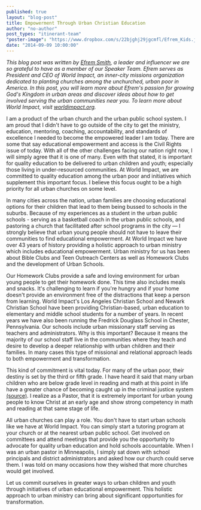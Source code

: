 ```yaml
---
published: true
layout: "blog-post"
title: Empowerment Through Urban Christian Education
author: "no-author"
post_types: "itinerant-team"
"poster-image": "https://www.dropbox.com/s/22bjghj29jgcmfl/Efrem_Kids.jpg?dl=0"
date: "2014-09-09 10:00:00"
---
```


*This blog post was written by <a href="http://www.kbm.org/speakers/efrem-smith/" target="_blank">Efrem Smith</a>, a leader and influencer we are so grateful to have as a member of our Speaker Team.  Efrem serves as President and CEO of World Impact, an inner-city missions organization dedicated to planting churches among the unchurched, urban poor in America.  In this post, you will learn more about Efrem's passion for growing God's Kingdom in urban areas and discover ideas about how to get involved serving the urban communities near you.  To learn more about World Impact, visit <a href="http://worldimpact.org/" target="_blank">worldimpact.org</a>.*

I am a product of the urban church and the urban public school system. I am proud that I didn't have to go outside of the city to get the ministry, education, mentoring, coaching, accountability, and standards of excellence I needed to become the empowered leader I am today. There are some that say educational empowerment and access is the Civil Rights issue of today. With all of the other challenges facing our nation right now, I will simply agree that it is one of many. Even with that stated, it is important for quality education to be delivered to urban children and youth; especially those living in under-resourced communities. At World Impact, we are committed to quality education among the urban poor and initiatives which supplement this important focus. I believe this focus ought to be a high priority for all urban churches on some level.
 
In many cities across the nation, urban families are choosing educational options for their children that lead to them being bussed to schools in the suburbs. Because of my experiences as a student in the urban public schools - serving as a basketball coach in the urban public schools, and pastoring a church that facilitated after school programs in the city — I strongly believe that urban young people should not have to leave their communities to find educational empowerment. At World Impact we have over 43 years of history providing a holistic approach to urban ministry which includes educational empowerment. Urban ministry for us has been about Bible Clubs and Teen Outreach Centers as well as Homework Clubs and the development of Urban Schools.

Our Homework Clubs provide a safe and loving environment for urban young people to get their homework done. This time also includes meals and snacks. It's challenging to learn if you're hungry and if your home doesn't provide an environment free of the distractions that keep a person from learning. World Impact's Los Angeles Christian School and Newark Christian School have been providing Christian-based, urban education to elementary and middle school students for a number of years. In recent years we have also been running the Fredrick Douglass School in Chester, Pennsylvania. Our schools include urban missionary staff serving as teachers and administrators. Why is this important? Because it means the majority of our school staff live in the communities where they teach and desire to develop a deeper relationship with urban children and their families. In many cases this type of missional and relational approach leads to both empowerment and transformation.

This kind of commitment is vital today. For many of the urban poor, their destiny is set by the third or fifth grade. I have heard it said that many urban children who are below grade level in reading and math at this point in life have a greater chance of becoming caught up in the criminal justice system <a href="http://www.begintoread.com/research/literacystatistics.html" target="_blank">(source)</a>. I realize as a Pastor, that it is extremely important for urban young people to know Christ at an early age and show strong competency in math and reading at that same stage of life.

All urban churches can play a role. You don't have to start urban schools like we have at World Impact. You can simply start a tutoring program at your church or at the nearest urban public school. Get involved on committees and attend meetings that provide you the opportunity to advocate for quality urban education and hold schools accountable. When I was an urban pastor in Minneapolis, I simply sat down with school principals and district administrators and asked how our church could serve them. I was told on many occasions how they wished that more churches would get involved.

Let us commit ourselves in greater ways to urban children and youth through initiatives of urban educational empowerment. This holistic approach to urban ministry can bring about significant opportunities for transformation.